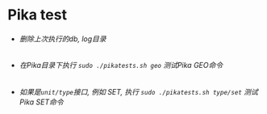 # Pika test

 * ###### 删除上次执行的db, log目录
 * ###### 在Pika目录下执行 `sudo ./pikatests.sh geo` 测试Pika GEO命令
 * ###### 如果是`unit/type`接口, 例如 SET, 执行 `sudo ./pikatests.sh type/set` 测试Pika SET命令

